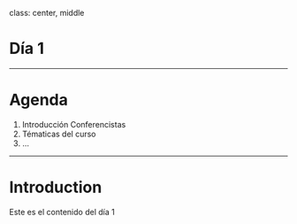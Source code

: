 class: center, middle

# Día 1

---

# Agenda

1. Introducción Conferencistas
2. Tématicas del curso
3. ...

---

# Introduction

Este es el contenido del día 1